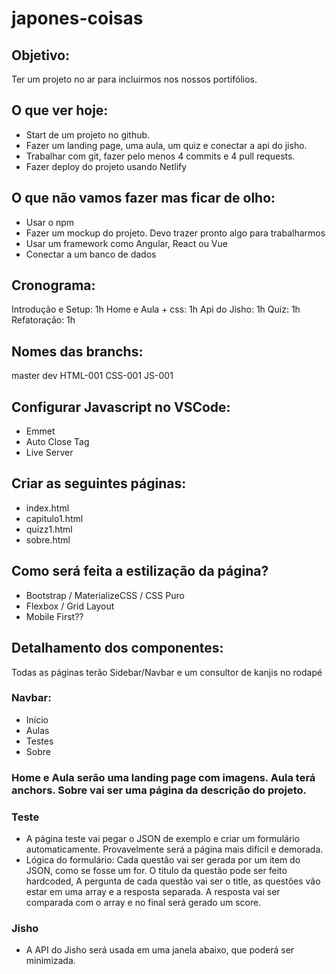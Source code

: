 # japones-coisas


## Objetivo:

Ter um projeto no ar para incluirmos nos nossos portifólios.

## O que ver hoje:

- Start de um projeto no github.
- Fazer um landing page, uma aula, um quiz e conectar a api do jisho.
- Trabalhar com git, fazer pelo menos 4 commits e 4 pull requests.
- Fazer deploy do projeto usando Netlify

## O que não vamos fazer mas ficar de olho:

- Usar o npm
- Fazer um mockup do projeto. Devo trazer pronto algo para trabalharmos
- Usar um framework como Angular, React ou Vue
- Conectar a um banco de dados

## Cronograma:

Introdução e Setup: 1h
Home e Aula + css: 1h
Api do Jisho: 1h
Quiz: 1h
Refatoração: 1h

## Nomes das branchs:

master
dev
HTML-001
CSS-001
JS-001

## Configurar Javascript no VSCode:

- Emmet
- Auto Close Tag
- Live Server

## Criar as seguintes páginas:

- index.html
- capitulo1.html
- quizz1.html
- sobre.html

## Como será feita a estilização da página?

- Bootstrap / MaterializeCSS / CSS Puro
- Flexbox / Grid Layout
- Mobile First??

## Detalhamento dos componentes:

Todas as páginas terão Sidebar/Navbar e um consultor de kanjis no rodapé

### Navbar:
- Início
- Aulas
- Testes
- Sobre

### Home e Aula serão uma landing page com imagens. Aula terá anchors. Sobre vai ser uma página da descrição do projeto.

### Teste
- A página teste vai pegar o JSON de exemplo e criar um formulário automaticamente. Provavelmente será a página mais difícil e demorada.
- Lógica do formulário: Cada questão vai ser gerada por um item do JSON, como se fosse um for. O titulo da questão pode ser feito hardcoded, A pergunta de cada questão vai ser o title, as questões vão estar em uma array e a resposta separada. A resposta vai ser comparada com o array e no final será gerado um score.

### Jisho
- A API do Jisho será usada em uma janela abaixo, que poderá ser minimizada.